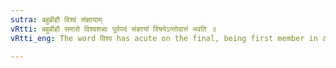 ```yaml
---
sutra: बहुव्रीहौ विश्वं संज्ञायाम्
vRtti: बहुव्रीहौ समासे विश्वशब्दः पूर्वपदं संज्ञायां विषयेऽन्तोदात्तं भवति ॥
vRtti_eng: The word विश्व has acute on the final, being first member in a _Bahuvrihi_, when it is a Name.

---
```

